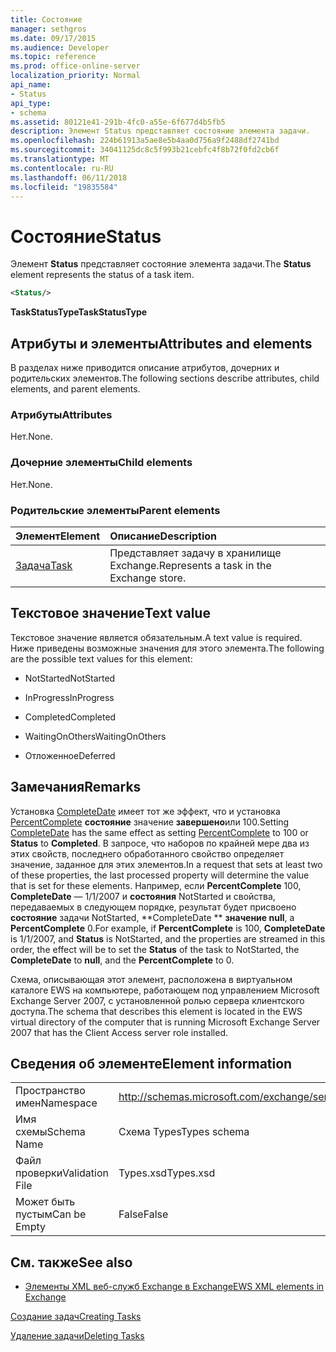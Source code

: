 ```yaml
---
title: Состояние
manager: sethgros
ms.date: 09/17/2015
ms.audience: Developer
ms.topic: reference
ms.prod: office-online-server
localization_priority: Normal
api_name:
- Status
api_type:
- schema
ms.assetid: 80121e41-291b-4fc0-a55e-6f677d4b5fb5
description: Элемент Status представляет состояние элемента задачи.
ms.openlocfilehash: 224b61913a5ae8e5b4aa0d756a9f2488df2741bd
ms.sourcegitcommit: 34041125dc8c5f993b21cebfc4f8b72f0fd2cb6f
ms.translationtype: MT
ms.contentlocale: ru-RU
ms.lasthandoff: 06/11/2018
ms.locfileid: "19835584"
---
```

# <a name="status"></a><span data-ttu-id="86227-103">Состояние</span><span class="sxs-lookup"><span data-stu-id="86227-103">Status</span></span>

<span data-ttu-id="86227-104">Элемент **Status** представляет состояние элемента задачи.</span><span class="sxs-lookup"><span data-stu-id="86227-104">The **Status** element represents the status of a task item.</span></span> 
  
```xml
<Status/>
```

 <span data-ttu-id="86227-105">**TaskStatusType**</span><span class="sxs-lookup"><span data-stu-id="86227-105">**TaskStatusType**</span></span>
## <a name="attributes-and-elements"></a><span data-ttu-id="86227-106">Атрибуты и элементы</span><span class="sxs-lookup"><span data-stu-id="86227-106">Attributes and elements</span></span>

<span data-ttu-id="86227-107">В разделах ниже приводится описание атрибутов, дочерних и родительских элементов.</span><span class="sxs-lookup"><span data-stu-id="86227-107">The following sections describe attributes, child elements, and parent elements.</span></span>
  
### <a name="attributes"></a><span data-ttu-id="86227-108">Атрибуты</span><span class="sxs-lookup"><span data-stu-id="86227-108">Attributes</span></span>

<span data-ttu-id="86227-109">Нет.</span><span class="sxs-lookup"><span data-stu-id="86227-109">None.</span></span>
  
### <a name="child-elements"></a><span data-ttu-id="86227-110">Дочерние элементы</span><span class="sxs-lookup"><span data-stu-id="86227-110">Child elements</span></span>

<span data-ttu-id="86227-111">Нет.</span><span class="sxs-lookup"><span data-stu-id="86227-111">None.</span></span>
  
### <a name="parent-elements"></a><span data-ttu-id="86227-112">Родительские элементы</span><span class="sxs-lookup"><span data-stu-id="86227-112">Parent elements</span></span>

|<span data-ttu-id="86227-113">**Элемент**</span><span class="sxs-lookup"><span data-stu-id="86227-113">**Element**</span></span>|<span data-ttu-id="86227-114">**Описание**</span><span class="sxs-lookup"><span data-stu-id="86227-114">**Description**</span></span>|
|:-----|:-----|
|[<span data-ttu-id="86227-115">Задача</span><span class="sxs-lookup"><span data-stu-id="86227-115">Task</span></span>](task.md) <br/> |<span data-ttu-id="86227-116">Представляет задачу в хранилище Exchange.</span><span class="sxs-lookup"><span data-stu-id="86227-116">Represents a task in the Exchange store.</span></span>  <br/> |
   
## <a name="text-value"></a><span data-ttu-id="86227-117">Текстовое значение</span><span class="sxs-lookup"><span data-stu-id="86227-117">Text value</span></span>

<span data-ttu-id="86227-118">Текстовое значение является обязательным.</span><span class="sxs-lookup"><span data-stu-id="86227-118">A text value is required.</span></span> <span data-ttu-id="86227-119">Ниже приведены возможные значения для этого элемента.</span><span class="sxs-lookup"><span data-stu-id="86227-119">The following are the possible text values for this element:</span></span>
  
- <span data-ttu-id="86227-120">NotStarted</span><span class="sxs-lookup"><span data-stu-id="86227-120">NotStarted</span></span>
    
- <span data-ttu-id="86227-121">InProgress</span><span class="sxs-lookup"><span data-stu-id="86227-121">InProgress</span></span>
    
- <span data-ttu-id="86227-122">Completed</span><span class="sxs-lookup"><span data-stu-id="86227-122">Completed</span></span>
    
- <span data-ttu-id="86227-123">WaitingOnOthers</span><span class="sxs-lookup"><span data-stu-id="86227-123">WaitingOnOthers</span></span>
    
- <span data-ttu-id="86227-124">Отложенное</span><span class="sxs-lookup"><span data-stu-id="86227-124">Deferred</span></span>
    
## <a name="remarks"></a><span data-ttu-id="86227-125">Замечания</span><span class="sxs-lookup"><span data-stu-id="86227-125">Remarks</span></span>

<span data-ttu-id="86227-126">Установка [CompleteDate](completedate.md) имеет тот же эффект, что и установка [PercentComplete](percentcomplete.md) **состояние** значение **завершено**или 100.</span><span class="sxs-lookup"><span data-stu-id="86227-126">Setting [CompleteDate](completedate.md) has the same effect as setting [PercentComplete](percentcomplete.md) to 100 or **Status** to **Completed**.</span></span> <span data-ttu-id="86227-127">В запросе, что наборов по крайней мере два из этих свойств, последнего обработанного свойство определяет значение, заданное для этих элементов.</span><span class="sxs-lookup"><span data-stu-id="86227-127">In a request that sets at least two of these properties, the last processed property will determine the value that is set for these elements.</span></span> <span data-ttu-id="86227-128">Например, если **PercentComplete** 100, **CompleteDate** — 1/1/2007 и **состояния** NotStarted и свойства, передаваемых в следующем порядке, результат будет присвоено **состояние** задачи NotStarted, **CompleteDate ** **значение null**, а **PercentComplete** 0.</span><span class="sxs-lookup"><span data-stu-id="86227-128">For example, if **PercentComplete** is 100, **CompleteDate** is 1/1/2007, and **Status** is NotStarted, and the properties are streamed in this order, the effect will be to set the **Status** of the task to NotStarted, the **CompleteDate** to **null**, and the **PercentComplete** to 0.</span></span> 
  
<span data-ttu-id="86227-129">Схема, описывающая этот элемент, расположена в виртуальном каталоге EWS на компьютере, работающем под управлением Microsoft Exchange Server 2007, с установленной ролью сервера клиентского доступа.</span><span class="sxs-lookup"><span data-stu-id="86227-129">The schema that describes this element is located in the EWS virtual directory of the computer that is running Microsoft Exchange Server 2007 that has the Client Access server role installed.</span></span>
  
## <a name="element-information"></a><span data-ttu-id="86227-130">Сведения об элементе</span><span class="sxs-lookup"><span data-stu-id="86227-130">Element information</span></span>

|||
|:-----|:-----|
|<span data-ttu-id="86227-131">Пространство имен</span><span class="sxs-lookup"><span data-stu-id="86227-131">Namespace</span></span>  <br/> |http://schemas.microsoft.com/exchange/services/2006/types  <br/> |
|<span data-ttu-id="86227-132">Имя схемы</span><span class="sxs-lookup"><span data-stu-id="86227-132">Schema Name</span></span>  <br/> |<span data-ttu-id="86227-133">Схема Types</span><span class="sxs-lookup"><span data-stu-id="86227-133">Types schema</span></span>  <br/> |
|<span data-ttu-id="86227-134">Файл проверки</span><span class="sxs-lookup"><span data-stu-id="86227-134">Validation File</span></span>  <br/> |<span data-ttu-id="86227-135">Types.xsd</span><span class="sxs-lookup"><span data-stu-id="86227-135">Types.xsd</span></span>  <br/> |
|<span data-ttu-id="86227-136">Может быть пустым</span><span class="sxs-lookup"><span data-stu-id="86227-136">Can be Empty</span></span>  <br/> |<span data-ttu-id="86227-137">False</span><span class="sxs-lookup"><span data-stu-id="86227-137">False</span></span>  <br/> |
   
## <a name="see-also"></a><span data-ttu-id="86227-138">См. также</span><span class="sxs-lookup"><span data-stu-id="86227-138">See also</span></span>



- [<span data-ttu-id="86227-139">Элементы XML веб-служб Exchange в Exchange</span><span class="sxs-lookup"><span data-stu-id="86227-139">EWS XML elements in Exchange</span></span>](ews-xml-elements-in-exchange.md)


[<span data-ttu-id="86227-140">Создание задач</span><span class="sxs-lookup"><span data-stu-id="86227-140">Creating Tasks</span></span>](http://msdn.microsoft.com/library/0ef97334-e8a0-4f67-a23a-dd9e2bbad49f%28Office.15%29.aspx)
  
[<span data-ttu-id="86227-141">Удаление задачи</span><span class="sxs-lookup"><span data-stu-id="86227-141">Deleting Tasks</span></span>](http://msdn.microsoft.com/library/a3d7e25f-8a35-4901-b1d9-d31f418ab340%28Office.15%29.aspx)


